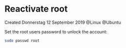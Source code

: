 # Reactivate root
Created Donnerstag 12 September 2019
@Linux @Ubuntu

Set the root users password to unlock the account:
```sh
sudo passwd root
```
 

